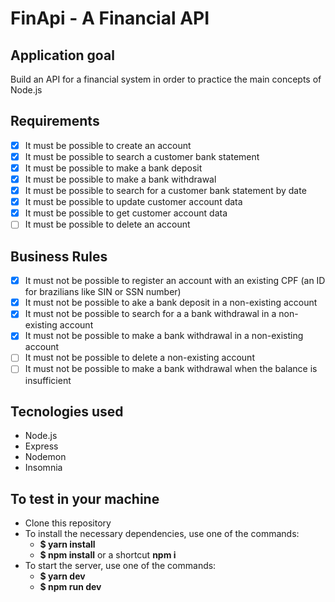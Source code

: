 # FinApi - A Financial API 

## Application goal 

Build an API for a financial system in order to practice the main concepts of Node.js 
## Requirements

- [x] It must be possible to create an account 
- [x] It must be possible to search a customer bank statement
- [x] It must be possible to make a bank deposit
- [x] It must be possible to make a bank withdrawal
- [x] It must be possible to search for a customer bank statement by date
- [x] It must be possible to update customer account data
- [X] It must be possible to get customer account data
- [ ] It must be possible to delete an account 

## Business Rules 
- [x] It must not be possible to register an account with an existing CPF (an ID for brazilians like SIN or SSN number)
- [x] It must not be possible to ake a bank deposit in a non-existing account
- [x] It must not be possible to search for a a bank withdrawal in a non-existing account
- [x] It must not be possible to make a bank withdrawal in a non-existing account
- [ ] It must not be possible to delete a non-existing account
- [ ] It must not be possible to make a bank withdrawal when the balance is insufficient

## Tecnologies used

- Node.js 
- Express
- Nodemon
- Insomnia

## To test in your machine 

  - Clone this repository
  - To install the necessary dependencies, use one of the commands:
    - **$ yarn install** 
    - **$ npm install** or a shortcut **npm i** 
  - To start the server, use one of the commands:
    - **$ yarn dev**  
    - **$ npm run dev** 